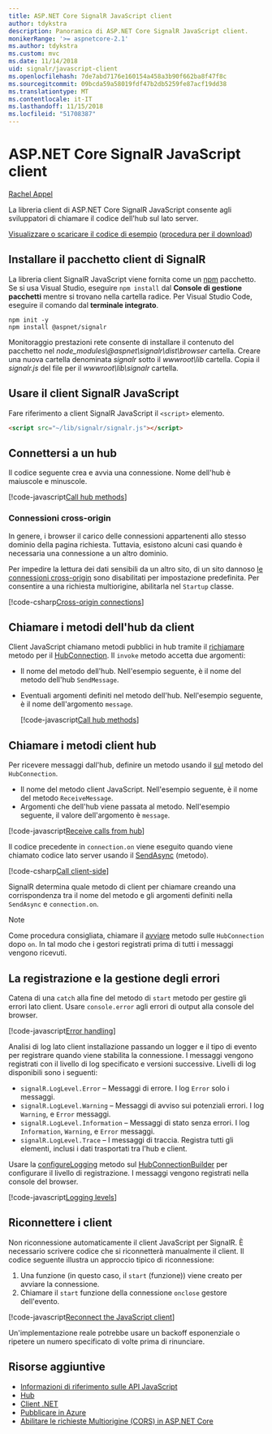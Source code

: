 ```yaml
---
title: ASP.NET Core SignalR JavaScript client
author: tdykstra
description: Panoramica di ASP.NET Core SignalR JavaScript client.
monikerRange: '>= aspnetcore-2.1'
ms.author: tdykstra
ms.custom: mvc
ms.date: 11/14/2018
uid: signalr/javascript-client
ms.openlocfilehash: 7de7abd7176e160154a458a3b90f662ba8f47f8c
ms.sourcegitcommit: 09bcda59a58019fdf47b2db5259fe87acf19dd38
ms.translationtype: MT
ms.contentlocale: it-IT
ms.lasthandoff: 11/15/2018
ms.locfileid: "51708387"
---
```

# <a name="aspnet-core-signalr-javascript-client"></a>ASP.NET Core SignalR JavaScript client

[Rachel Appel](http://twitter.com/rachelappel)

La libreria client di ASP.NET Core SignalR JavaScript consente agli sviluppatori di chiamare il codice dell'hub sul lato server.

[Visualizzare o scaricare il codice di esempio](https://github.com/aspnet/Docs/tree/live/aspnetcore/signalr/javascript-client/sample) ([procedura per il download](xref:index#how-to-download-a-sample))

## <a name="install-the-signalr-client-package"></a>Installare il pacchetto client di SignalR

La libreria client SignalR JavaScript viene fornita come un [npm](https://www.npmjs.com/) pacchetto. Se si usa Visual Studio, eseguire `npm install` dal **Console di gestione pacchetti** mentre si trovano nella cartella radice. Per Visual Studio Code, eseguire il comando dal **terminale integrato**.

  ```console
  npm init -y
  npm install @aspnet/signalr
  ```

Monitoraggio prestazioni rete consente di installare il contenuto del pacchetto nel *node_modules\\@aspnet\signalr\dist\browser* cartella. Creare una nuova cartella denominata *signalr* sotto il *wwwroot\\lib* cartella. Copia il *signalr.js* del file per il *wwwroot\lib\signalr* cartella.

## <a name="use-the-signalr-javascript-client"></a>Usare il client SignalR JavaScript

Fare riferimento a client SignalR JavaScript il `<script>` elemento.

```html
<script src="~/lib/signalr/signalr.js"></script>
```

## <a name="connect-to-a-hub"></a>Connettersi a un hub

Il codice seguente crea e avvia una connessione. Nome dell'hub è maiuscole e minuscole.

[!code-javascript[Call hub methods](javascript-client/sample/wwwroot/js/chat.js?range=9-12,28)]

### <a name="cross-origin-connections"></a>Connessioni cross-origin

In genere, i browser il carico delle connessioni appartenenti allo stesso dominio della pagina richiesta. Tuttavia, esistono alcuni casi quando è necessaria una connessione a un altro dominio.

Per impedire la lettura dei dati sensibili da un altro sito, di un sito dannoso [le connessioni cross-origin](xref:security/cors) sono disabilitati per impostazione predefinita. Per consentire a una richiesta multiorigine, abilitarla nel `Startup` classe.

[!code-csharp[Cross-origin connections](javascript-client/sample/Startup.cs?highlight=29-35,56)]

## <a name="call-hub-methods-from-client"></a>Chiamare i metodi dell'hub da client

Client JavaScript chiamano metodi pubblici in hub tramite il [richiamare](/javascript/api/%40aspnet/signalr/hubconnection#invoke) metodo per il [HubConnection](/javascript/api/%40aspnet/signalr/hubconnection). Il `invoke` metodo accetta due argomenti:

* Il nome del metodo dell'hub. Nell'esempio seguente, è il nome del metodo dell'hub `SendMessage`.
* Eventuali argomenti definiti nel metodo dell'hub. Nell'esempio seguente, è il nome dell'argomento `message`.

  [!code-javascript[Call hub methods](javascript-client/sample/wwwroot/js/chat.js?range=24)]

## <a name="call-client-methods-from-hub"></a>Chiamare i metodi client hub

Per ricevere messaggi dall'hub, definire un metodo usando il [sul](/javascript/api/%40aspnet/signalr/hubconnection#on) metodo del `HubConnection`.

* Il nome del metodo client JavaScript. Nell'esempio seguente, è il nome del metodo `ReceiveMessage`.
* Argomenti che dell'hub viene passata al metodo. Nell'esempio seguente, il valore dell'argomento è `message`.

[!code-javascript[Receive calls from hub](javascript-client/sample/wwwroot/js/chat.js?range=14-19)]

Il codice precedente in `connection.on` viene eseguito quando viene chiamato codice lato server usando il [SendAsync](/dotnet/api/microsoft.aspnetcore.signalr.clientproxyextensions.sendasync) (metodo).

[!code-csharp[Call client-side](javascript-client/sample/hubs/chathub.cs?range=8-11)]

SignalR determina quale metodo di client per chiamare creando una corrispondenza tra il nome del metodo e gli argomenti definiti nella `SendAsync` e `connection.on`.

> [!NOTE]
> Come procedura consigliata, chiamare il [avviare](/javascript/api/%40aspnet/signalr/hubconnection#start) metodo sulle `HubConnection` dopo `on`. In tal modo che i gestori registrati prima di tutti i messaggi vengono ricevuti.

## <a name="error-handling-and-logging"></a>La registrazione e la gestione degli errori

Catena di una `catch` alla fine del metodo di `start` metodo per gestire gli errori lato client. Usare `console.error` agli errori di output alla console del browser.

[!code-javascript[Error handling](javascript-client/sample/wwwroot/js/chat.js?range=28)]

Analisi di log lato client installazione passando un logger e il tipo di evento per registrare quando viene stabilita la connessione. I messaggi vengono registrati con il livello di log specificato e versioni successive. Livelli di log disponibili sono i seguenti:

* `signalR.LogLevel.Error` &ndash; Messaggi di errore. I log `Error` solo i messaggi.
* `signalR.LogLevel.Warning` &ndash; Messaggi di avviso sui potenziali errori. I log `Warning`, e `Error` messaggi.
* `signalR.LogLevel.Information` &ndash; Messaggi di stato senza errori. I log `Information`, `Warning`, e `Error` messaggi.
* `signalR.LogLevel.Trace` &ndash; I messaggi di traccia. Registra tutti gli elementi, inclusi i dati trasportati tra l'hub e client.

Usare la [configureLogging](/javascript/api/%40aspnet/signalr/hubconnectionbuilder#configurelogging) metodo sul [HubConnectionBuilder](/javascript/api/%40aspnet/signalr/hubconnectionbuilder) per configurare il livello di registrazione. I messaggi vengono registrati nella console del browser.

[!code-javascript[Logging levels](javascript-client/sample/wwwroot/js/chat.js?range=9-12)]

## <a name="reconnect-clients"></a>Riconnettere i client

Non riconnessione automaticamente il client JavaScript per SignalR. È necessario scrivere codice che si riconnetterà manualmente il client. Il codice seguente illustra un approccio tipico di riconnessione:

1. Una funzione (in questo caso, il `start` (funzione)) viene creato per avviare la connessione.
1. Chiamare il `start` funzione della connessione `onclose` gestore dell'evento.

[!code-javascript[Reconnect the JavaScript client](javascript-client/sample/wwwroot/js/chat.js?range=30-42)]

Un'implementazione reale potrebbe usare un backoff esponenziale o ripetere un numero specificato di volte prima di rinunciare. 

## <a name="additional-resources"></a>Risorse aggiuntive

* [Informazioni di riferimento sulle API JavaScript](/javascript/api/?view=signalr-js-latest)
* [Hub](xref:signalr/hubs)
* [Client .NET](xref:signalr/dotnet-client)
* [Pubblicare in Azure](xref:signalr/publish-to-azure-web-app)
* [Abilitare le richieste Multiorigine (CORS) in ASP.NET Core](xref:security/cors)
